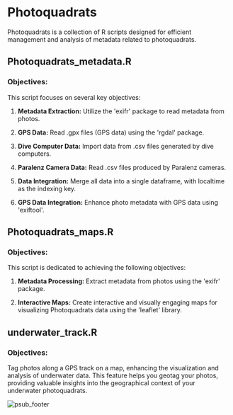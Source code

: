 # Photoquadrats

Photoquadrats is a collection of R scripts designed for efficient management and analysis of metadata related to photoquadrats.

## Photoquadrats_metadata.R

### Objectives:

This script focuses on several key objectives:

1. **Metadata Extraction:** Utilize the 'exifr' package to read metadata from photos.

2. **GPS Data:** Read .gpx files (GPS data) using the 'rgdal' package.

3. **Dive Computer Data:** Import data from .csv files generated by dive computers.

4. **Paralenz Camera Data:** Read .csv files produced by Paralenz cameras.

5. **Data Integration:** Merge all data into a single dataframe, with localtime as the indexing key.

6. **GPS Data Integration:** Enhance photo metadata with GPS data using 'exiftool'.


## Photoquadrats_maps.R

### Objectives:

This script is dedicated to achieving the following objectives:

1. **Metadata Processing:** Extract metadata from photos using the 'exifr' package.

2. **Interactive Maps:** Create interactive and visually engaging maps for visualizing Photoquadrats data using the 'leaflet' library.


## underwater_track.R

### Objectives:

Tag photos along a GPS track on a map, enhancing the visualization and analysis of underwater data. This feature helps you geotag your photos, providing valuable insights into the geographical context of your underwater photoquadrats.

![psub_footer](https://github.com/gonzalobravoargentina/photoquadrats/blob/master/map_withphotos.png)
